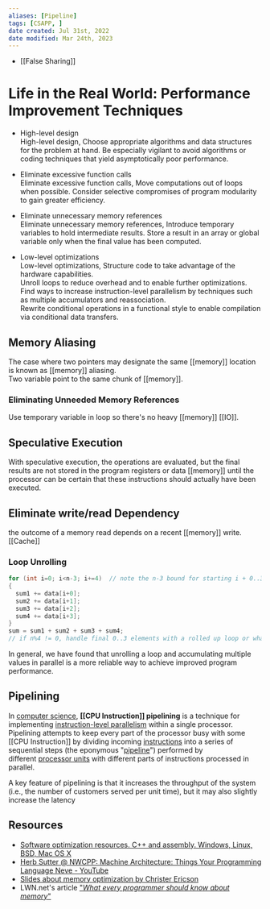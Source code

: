 ```yaml
---
aliases: [Pipeline]
tags: [CSAPP, ] 
date created: Jul 31st, 2022
date modified: Mar 24th, 2023
---
```

- [[False Sharing]]

# Life in the Real World: Performance Improvement Techniques
- High-level design  
High-level design, Choose appropriate algorithms and data structures for the problem at hand. Be especially vigilant to avoid algorithms or coding techniques that yield asymptotically poor performance.

- Eliminate excessive function calls  
Eliminate excessive function calls, Move computations out of loops when possible. Consider selective compromises of program modularity to gain greater efficiency.

- Eliminate unnecessary memory references  
Eliminate unnecessary memory references, Introduce temporary variables to hold intermediate results. Store a result in an array or global variable only when the final value has been computed.

- Low-level optimizations  
Low-level optimizations, Structure code to take advantage of the hardware capabilities.  
Unroll loops to reduce overhead and to enable further optimizations.  
Find ways to increase instruction-level parallelism by techniques such as multiple accumulators and reassociation.  
Rewrite conditional operations in a functional style to enable compilation via conditional data transfers.

## Memory Aliasing
The case where two pointers may designate the same [[memory]] location is known as [[memory]] aliasing.  
Two variable point to the same chunk of [[memory]].

### Eliminating Unneeded Memory References
Use temporary variable in loop so there's no heavy [[memory]] [[IO]].

## Speculative Execution
With speculative execution, the operations are evaluated, but the final results are not stored in the program registers or data [[memory]] until the processor can be certain that these instructions should actually have been executed.

## Eliminate write/read Dependency
the outcome of a memory read depends on a recent [[memory]] write.  
[[Cache]]

### Loop Unrolling
```c
for (int i=0; i<n-3; i+=4)  // note the n-3 bound for starting i + 0..3
{
  sum1 += data[i+0];
  sum2 += data[i+1];
  sum3 += data[i+2];
  sum4 += data[i+3];
}
sum = sum1 + sum2 + sum3 + sum4;
// if n%4 != 0, handle final 0..3 elements with a rolled up loop or whatever
```

In general, we have found that unrolling a loop and accumulating multiple values in parallel is a more reliable way to achieve improved program performance.

## Pipelining
In [computer science](https://en.wikipedia.org/wiki/Computer_science "Computer science"), **[[CPU Instruction]] pipelining** is a technique for implementing [instruction-level parallelism](https://en.wikipedia.org/wiki/Instruction-level_parallelism "Instruction-level parallelism") within a single processor. Pipelining attempts to keep every part of the processor busy with some [[CPU Instruction]] by dividing incoming [instructions](https://en.wikipedia.org/wiki/Machine_code "Machine code") into a series of sequential steps (the eponymous "[pipeline](https://en.wikipedia.org/wiki/Pipeline_(computing) "Pipeline (computing)")") performed by different [processor units](https://en.wikipedia.org/wiki/Central_processing_unit#Structure_and_implementation "Central processing unit") with different parts of instructions processed in parallel.

A key feature of pipelining is that it increases the throughput of the system (i.e., the number of customers served per unit time), but it may also slightly increase the latency

## Resources
- [Software optimization resources. C++ and assembly. Windows, Linux, BSD, Mac OS X](https://www.agner.org/optimize/)
- [Herb Sutter @ NWCPP: Machine Architecture: Things Your Programming Language Neve - YouTube](https://www.youtube.com/watch?v=L7zSU9HI-6I)
- [Slides about memory optimization by Christer Ericson](https://web.archive.org/web/20160422113037/http://www.research.scea.com/research/pdfs/GDC2003_Memory_Optimization_18Mar03.pdf) 
- LWN.net's article ["_What every programmer should know about memory_"](http://lwn.net/Articles/250967/)
